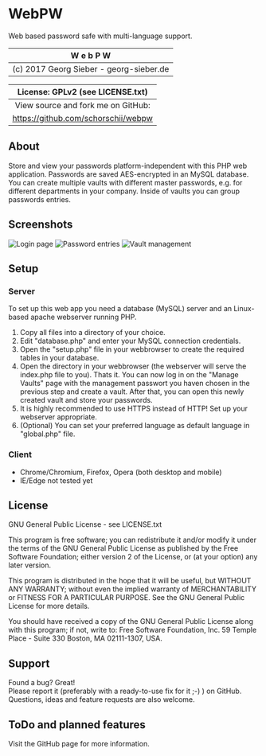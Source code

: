 # WebPW
Web based password safe with multi-language support.

|                  W e b P W                  |
|:-------------------------------------------:|
|   (c) 2017 Georg Sieber - georg-sieber.de   |

| License: GPLv2 (see LICENSE.txt)            |
|:-------------------------------------------:|
| View source and fork me on GitHub:          |
| https://github.com/schorschii/webpw         |

## About
Store and view your passwords platform-independent with this PHP web application. Passwords are saved AES-encrypted in an MySQL database. You can create multiple vaults with different master passwords, e.g. for different departments in your company. Inside of vaults you can group passwords entries.

## Screenshots
![Login page](https://raw.githubusercontent.com/schorschii/webpw/master/img/screenshot/1.png)
![Password entries](https://raw.githubusercontent.com/schorschii/webpw/master/img/screenshot/2.png)
![Vault management](https://raw.githubusercontent.com/schorschii/webpw/master/img/screenshot/3.png)

## Setup
### Server
To set up this web app you need a database (MySQL) server and an Linux-based apache webserver running PHP.
  1. Copy all files into a directory of your choice.
  2. Edit "database.php" and enter your MySQL connection credentials.
  3. Open the "setup.php" file in your webbrowser to create the required tables in your database.
  4. Open the directory in your webbrowser (the webserver will serve the index.php file to you). Thats it. You can now log in on the "Manage Vaults" page with the management passwort you haven chosen in the previous step and create a vault. After that, you can open this newly created vault and store your passwords.
  5. It is highly recommended to use HTTPS instead of HTTP! Set up your webserver appropriate.
  6. (Optional) You can set your preferred language as default language in "global.php" file.

### Client
  - Chrome/Chromium, Firefox, Opera (both desktop and mobile)
  - IE/Edge not tested yet

## License
GNU General Public License - see LICENSE.txt

This program is free software; you can redistribute it and/or
modify it under the terms of the GNU General Public License
as published by the Free Software Foundation; either version 2
of the License, or (at your option) any later version.

This program is distributed in the hope that it will be useful,
but WITHOUT ANY WARRANTY; without even the implied warranty of
MERCHANTABILITY or FITNESS FOR A PARTICULAR PURPOSE.  See the
GNU General Public License for more details.

You should have received a copy of the GNU General Public License
along with this program; if not, write to:
Free Software Foundation, Inc.
59 Temple Place - Suite 330
Boston, MA  02111-1307, USA.

## Support
Found a bug? Great!  
Please report it (preferably with a ready-to-use fix for it ;-) ) on GitHub.
Questions, ideas and feature requests are also welcome.


## ToDo and planned features
Visit the GitHub page for more information.
